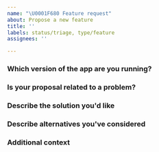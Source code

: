 ```yaml
---
name: "\U0001F680 Feature request"
about: Propose a new feature
title: ''
labels: status/triage, type/feature
assignees: ''

---
```


<!--

Don't forget to check for existing issues/discussions regarding your proposal. We might already have it.
https://github.com/ideasbucketlabs/tansen/issues
https://github.com/ideasbucketlabs/tansen/discussions

-->

### Which version of the app are you running?
<!-- Please provide docker image version or check commit hash in the top left corner in UI) -->

### Is your proposal related to a problem?

<!--
  Provide a clear and concise description of what the problem is.
  For example, "I'm always frustrated when..."
-->

### Describe the solution you'd like

<!--
  Provide a clear and concise description of what you want to happen.
-->

### Describe alternatives you've considered

<!--
  Let us know about other solutions you've tried or researched.
-->

### Additional context

<!--
  Is there anything else you can add about the proposal?
  You might want to link to related issues here, if you haven't already.
-->


